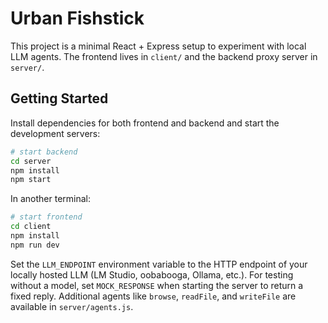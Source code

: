 # Urban Fishstick

This project is a minimal React + Express setup to experiment with local LLM agents. The frontend lives in `client/` and the backend proxy server in `server/`.

## Getting Started

Install dependencies for both frontend and backend and start the development servers:

```bash
# start backend
cd server
npm install
npm start
```

In another terminal:

```bash
# start frontend
cd client
npm install
npm run dev
```

Set the `LLM_ENDPOINT` environment variable to the HTTP endpoint of your locally hosted LLM (LM Studio, oobabooga, Ollama, etc.).
For testing without a model, set `MOCK_RESPONSE` when starting the server to return a fixed reply.
Additional agents like `browse`, `readFile`, and `writeFile` are available in `server/agents.js`.
